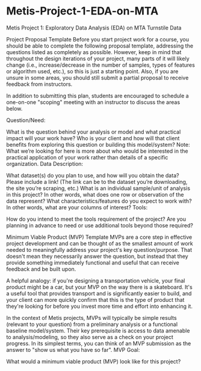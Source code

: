 # Metis-Project-1-EDA-on-MTA
Metis Project 1: Exploratory Data Analysis (EDA) on MTA Turnstile Data

Project Proposal Template
Before you start project work for a course, you should be able to complete the following proposal template, addressing the questions listed as completely as possible. However, keep in mind that throughout the design iterations of your project, many parts of it will likely change (i.e., increase/decrease in the number of samples, types of features or algorithm used, etc.), so this is just a starting point. Also, if you are unsure in some areas, you should still submit a partial proposal to receive feedback from instructors.

In addition to submitting this plan, students are encouraged to schedule a one-on-one "scoping" meeting with an instructor to discuss the areas below.

Question/Need:

What is the question behind your analysis or model and what practical impact will your work have?
Who is your client and how will that client benefits from exploring this question or building this model/system?
Note: What we’re looking for here is more about who would be interested in the practical application of your work rather than details of a specific organization.
Data Description:

What dataset(s) do you plan to use, and how will you obtain the data? Please include a link! (The link can be to the dataset you’re downloading, the site you’re scraping, etc.)
What is an individual sample/unit of analysis in this project? In other words, what does one row or observation of the data represent?
What characteristics/features do you expect to work with? In other words, what are your columns of interest?
Tools:

How do you intend to meet the tools requirement of the project?
Are you planning in advance to need or use additional tools beyond those required?

Minimum Viable Product (MVP) Template
MVPs are a core step in effective project development and can be thought of as the smallest amount of work needed to meaningfully address your project's key question/purpose. That doesn't mean they necessarily answer the question, but instead that they provide something immediately functional and useful that can receive feedback and be built upon.

A helpful analogy: if you're designing a transportation vehicle, your final product might be a car, but your MVP on the way there is a skateboard. It's a useful tool that provides transport and is significantly easier to build, and your client can more quickly confirm that this is the type of product that they're looking for before you invest more time and effort into enhancing it.

In the context of Metis projects, MVPs will typically be simple results (relevant to your question) from a preliminary analysis or a functional baseline model/system. Their key prerequisite is access to data amenable to analysis/modeling, so they also serve as a check on your project progress. In its simplest terms, you can think of an MVP submission as the answer to "show us what you have so far".
MVP Goal:

What would a minimum viable product (MVP) look like for this project?
